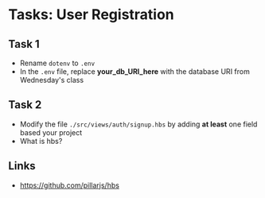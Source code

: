 # Tasks: User Registration

## Task 1

- Rename `dotenv` to `.env`
- In the `.env` file, replace **your_db_URI_here** with the database URI from Wednesday's class

## Task 2

- Modify the file `./src/views/auth/signup.hbs` by adding **at least** one field based your project
- What is hbs?

## Links

- https://github.com/pillarjs/hbs
